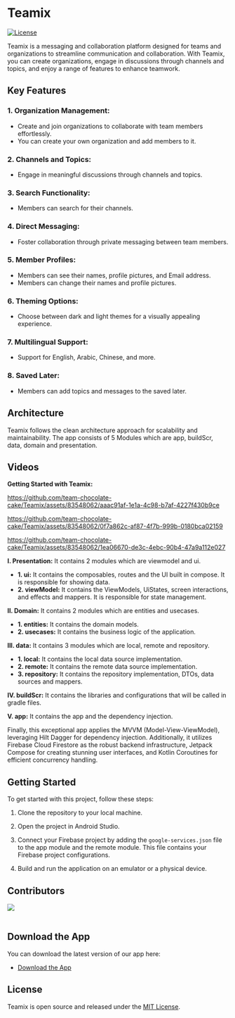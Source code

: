 # Teamix
[![License](https://img.shields.io/badge/License-MIT-blue.svg)](LICENSE)

Teamix is a messaging and collaboration platform designed for teams and organizations to streamline communication and collaboration.
With Teamix, you can create organizations, engage in discussions through channels and topics, and enjoy a range of features to enhance teamwork.

## Key Features
### 1. Organization Management:
- Create and join organizations to collaborate with team members effortlessly.
- You can create your own organization and add members to it.
### 2. Channels and Topics:
- Engage in meaningful discussions through channels and topics.
### 3. Search Functionality:
- Members can search for their channels.
### 4. Direct Messaging:
- Foster collaboration through private messaging between team members.
### 5. Member Profiles:
- Members can see their names, profile pictures, and Email address.
- Members can change their names and profile pictures.
### 6. Theming Options:
- Choose between dark and light themes for a visually appealing experience.
### 7. Multilingual Support:
- Support for English, Arabic, Chinese, and more.
### 8. Saved Later:
- Members can add topics and messages to the saved later.
## Architecture
Teamix follows the clean architecture approach for scalability and maintainability.
The app consists of 5 Modules which are app, buildScr, data, domain and presentation.
## Videos
**Getting Started with Teamix:**

https://github.com/team-chocolate-cake/Teamix/assets/83548062/aaac91af-1e1a-4c98-b7af-4227f430b9ce

https://github.com/team-chocolate-cake/Teamix/assets/83548062/0f7a862c-af87-4f7b-999b-0180bca02159

https://github.com/team-chocolate-cake/Teamix/assets/83548062/1ea06670-de3c-4ebc-90b4-47a9a112e027

**I. Presentation:** It contains 2 modules which are viewmodel and ui.
  - **1. ui:** It contains the composables, routes and the UI built in compose.
     It is responsible for showing data.
  - **2. viewModel:** It contains the ViewModels, UiStates, screen interactions, and effects and mappers.
    It is responsible for state management.
    
**II. Domain:** It contains 2 modules which are entities and usecases.
  - **1. entities:** It contains the domain models.
  - **2. usecases:** It contains the business logic of the application.
    
**III. data:** It contains 3 modules which are local, remote and repository.
  - **1. local:** It contains the local data source implementation.
  - **2. remote:** It contains the remote data source implementation.
  - **3. repository:** It contains the repository implementation, DTOs, data sources and mappers.
    
**IV. buildScr:** It contains the libraries and configurations that will be called in gradle files.

**V. app:** It contains the app and the dependency injection.

Finally, this exceptional app applies the MVVM (Model-View-ViewModel), leveraging Hilt Dagger for dependency injection.
Additionally, it utilizes Firebase Cloud Firestore as the robust backend infrastructure,
Jetpack Compose for creating stunning user interfaces, and Kotlin Coroutines for efficient concurrency handling.

## Getting Started
To get started with this project, follow these steps:

1. Clone the repository to your local machine.
  
3. Open the project in Android Studio.

5. Connect your Firebase project by adding the `google-services.json` file to the app module and the remote module. This file contains your Firebase project configurations.

7. Build and run the application on an emulator or a physical device.

## Contributors

<a href="https://github.com/team-chocolate-cake/Teamix/graphs/contributors">
  <img src="https://contrib.rocks/image?repo=team-chocolate-cake/Teamix" />
</a>
<br>
<br>

## Download the App
You can download the latest version of our app here:

- [Download the App](https://github.com/team-chocolate-cake/Teamix/releases/tag/v1.0.0)
  
## License
Teamix is open source and released under the [MIT License](LICENSE).
